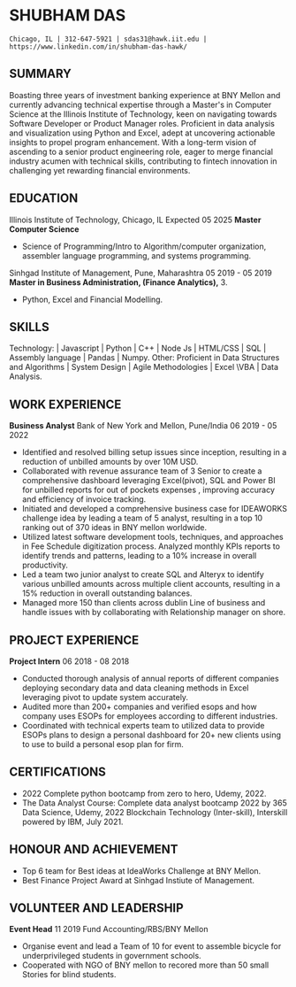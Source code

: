 # SHUBHAM DAS

```
Chicago, IL | 312-647-5921 | sdas31@hawk.iit.edu | https://www.linkedin.com/in/shubham-das-hawk/
```
## SUMMARY

Boasting three years of investment banking experience at BNY Mellon and currently advancing technical expertise through a Master's in Computer
Science at the Illinois Institute of Technology, keen on navigating towards Software Developer or Product Manager roles. Proficient in data analysis
and visualization using Python and Excel, adept at uncovering actionable insights to propel program enhancement. With a long-term vision of
ascending to a senior product engineering role, eager to merge financial industry acumen with technical skills, contributing to fintech innovation in
challenging yet rewarding financial environments.

## EDUCATION

Illinois Institute of Technology, Chicago, IL Expected 05 2025
**Master Computer Science**
* Science of Programming/Intro to Algorithm/computer organization, assembler language programming, and systems programming.

Sinhgad Institute of Management, Pune, Maharashtra 05 2019 - 05 2019
**Master in Business Administration, (Finance Analytics),** 3.
* Python, Excel and Financial Modelling.

## SKILLS

Technology: | Javascript | Python | C++ | Node Js | HTML/CSS | SQL | Assembly language | Pandas | Numpy.
Other: Proficient in Data Structures and Algorithms | System Design | Agile Methodologies | Excel \VBA | Data Analysis.

## WORK EXPERIENCE

**Business Analyst**
Bank of New York and Mellon, Pune/India 06 2019 - 05 2022
* Identified and resolved billing setup issues since inception, resulting in a reduction of unbilled amounts by over 10M USD.
* Collaborated with revenue assurance team of 3 Senior to create a comprehensive dashboard leveraging Excel(pivot), SQL and Power BI
for unbilled reports for out of pockets expenses , improving accuracy and efficiency of invoice tracking.
* Initiated and developed a comprehensive business case for IDEAWORKS challenge idea by leading a team of 5 analyst, resulting in a top
10 ranking out of 370 ideas in BNY mellon worldwide.
* Utilized latest software development tools, techniques, and approaches in Fee Schedule digitization process. Analyzed monthly KPIs
reports to identify trends and patterns, leading to a 10% increase in overall productivity.
* Led a team two junior analyst to create SQL and Alteryx to identify various unbilled amounts across multiple client accounts, resulting in a
15% reduction in overall outstanding balances.
* Managed more 150 than clients across dublin Line of business and handle issues with by collaborating with Relationship manager on
shore.

## PROJECT EXPERIENCE

**Project Intern** 06 2018 - 08 2018
* Conducted thorough analysis of annual reports of different companies deploying secondary data and data cleaning methods in Excel
  leveraging pivot to update system accurately.
* Audited more than 200+ companies and verified esops and how company uses ESOPs for employees according to different industries.
* Coordinated with technical experts team to utilized data to provide ESOPs plans to design a personal dashboard for 20+ new clients
   using to use to build a personal esop plan for firm.

## CERTIFICATIONS

* 2022 Complete python bootcamp from zero to hero, Udemy, 2022.
* The Data Analyst Course: Complete data analyst bootcamp 2022 by 365 Data Science, Udemy, 2022 Blockchain Technology (Inter-skill), Interskill
  powered by IBM, July 2021.

## HONOUR AND ACHIEVEMENT

* Top 6 team for Best ideas at IdeaWorks Challenge at BNY Mellon.
* Best Finance Project Award at Sinhgad Instiute of Management.

## VOLUNTEER AND LEADERSHIP

**Event Head** 11 2019
Fund Accounting/RBS/BNY Mellon
* Organise event and lead a Team of 10 for event to assemble bicycle for underprivileged students in government schools.
* Cooperated with NGO of BNY mellon to recored more than 50 small Stories for blind students.


